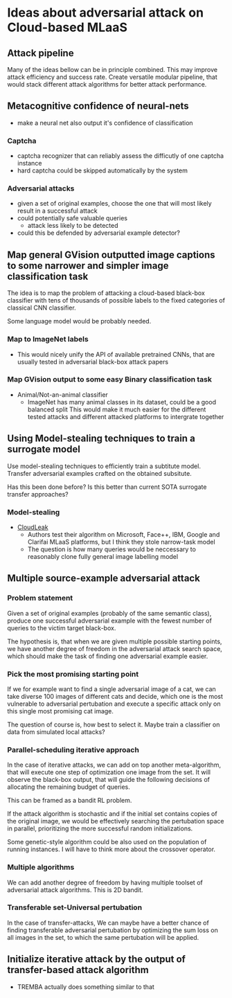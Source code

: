 # Ideas about adversarial attack on Cloud-based MLaaS

## Attack pipeline
Many of the ideas bellow can be in principle combined. This may improve attack efficiency and success rate.
Create versatile modular pipeline, that would stack different attack algorithms for better attack performance.

## Metacognitive confidence of neural-nets 
- make a neural net also output it's confidence of classification

### Captcha
- captcha recognizer that can reliably assess the difficutly of one captcha instance
- hard captcha could be skipped automatically by the system

### Adversarial attacks 
- given a set of original examples, choose the one that will most likely result in a successful attack
- could potentially safe valuable queries
    - attack less likely to be detected 
- could this be defended by adversarial example detector?



## Map general GVision outputted image captions to some narrower and simpler image classification task 
The idea is to map the problem of attacking a cloud-based black-box classifier with tens of thousands of possible labels to the fixed categories of classical CNN classifier.

Some language model would be probably needed.

### Map to ImageNet labels
- This would nicely unify the API of available pretrained CNNs, that are usually tested in adversarial black-box attack papers

### Map GVision output to some easy Binary classification task
- Animal/Not-an-animal classifier
    - ImageNet has many animal classes in its dataset, could be a good balanced split
This would make it much easier for the different tested attacks and different attacked platforms to intergrate together


## Using Model-stealing techniques to train a surrogate model
Use model-stealing techniques to efficiently train a subtitute model. Transfer adversarial examples crafted on the obtained subsitute.

Has this been done before? Is this better than current SOTA surrogate transfer approaches?

### Model-stealing
- [CloudLeak](https://www.semanticscholar.org/paper/CloudLeak%3A-Large-Scale-Deep-Learning-Models-Through-Yu-Yang/4d548fd21aad60e3052455e22b7a57cc1f06e3c3)
    - Authors test their algorithm on Microsoft, Face++, IBM, Google and Clarifai MLaaS platforms, but I think they stole narrow-task model
    - The question is how many queries would be neccessary to reasonably clone fully general image labelling model



## Multiple source-example adversarial attack
### Problem statement
Given a set of original examples (probably of the same semantic class), produce one successful adversarial example with the fewest number of queries to the victim target black-box.

The hypothesis is, that when we are given multiple possible starting points, we have another degree of freedom in the adversarial attack search space, which should make the task of finding one adversarial example easier.


### Pick the most promising starting point
If we for example want to find a single adversarial image of a cat, we can take diverse 100 images of different cats and decide, which one is the most vulnerable to adversarial pertubation and execute a specific attack only on this single most promising cat image.

The question of course is, how best to select it. Maybe train a classifier on data from simulated local attacks?


### Parallel-scheduling iterative approach
In the case of iterative attacks, we can add on top another meta-algorithm, that will execute one step of optimization one image from the set. It will observe the black-box output, that will guide the following decisions of allocating the remaining budget of queries.

This can be framed as a bandit RL problem.

If the attack algorithm is stochastic and if the initial set contains copies of the original image, we would be effectively searching the pertubation space in parallel, prioritizing the more successful random initializations.

Some genetic-style algorithm could be also used on the population of running instances. I will have to think  more about the crossover operator.


### Multiple algorithms
We can add another degree of freedom by having multiple toolset of adversarial attack algorithms. This is 2D bandit.


### Transferable set-Universal pertubation
In the case of transfer-attacks, We can maybe have a better chance of finding transferable adversarial pertubation by optimizing the sum loss on all images in the set, to which the same pertubation will be applied. 


## Initialize iterative attack by the output of transfer-based attack algorithm 
- TREMBA actually does something similar to that

